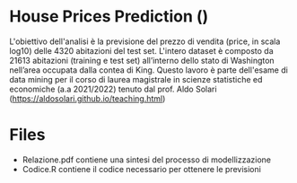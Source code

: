 # House Prices Prediction ()
L'obiettivo dell'analisi è la previsione del prezzo di vendita (price, in scala log10) delle 4320 abitazioni del test set. L'intero dataset è composto da 21613 abitazioni (training e test set)  all’interno dello stato 
di Washington nell’area occupata dalla contea di King. Questo lavoro è parte dell'esame di data mining per il corso di laurea magistrale in scienze statistiche ed economiche (a.a 2021/2022) tenuto dal prof. Aldo Solari (https://aldosolari.github.io/teaching.html)

# Files
- Relazione.pdf contiene una sintesi del processo di modellizzazione
- Codice.R contiene il codice necessario per ottenere le previsioni
